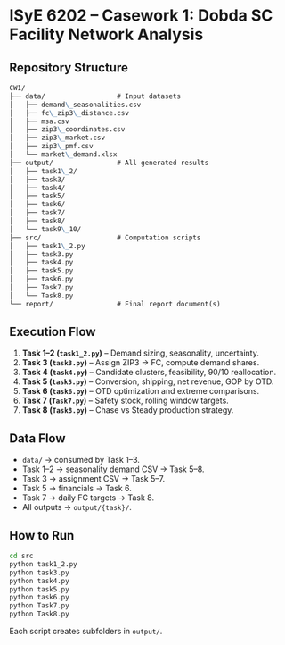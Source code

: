 
# ISyE 6202 – Casework 1: Dobda SC Facility Network Analysis

## Repository Structure

```md
CW1/
├── data/                  # Input datasets
│   ├── demand\_seasonalities.csv
│   ├── fc\_zip3\_distance.csv
│   ├── msa.csv
│   ├── zip3\_coordinates.csv
│   ├── zip3\_market.csv
│   ├── zip3\_pmf.csv
│   └── market\_demand.xlsx
├── output/                # All generated results
│   ├── task1\_2/
│   ├── task3/
│   ├── task4/
│   ├── task5/
│   ├── task6/
│   ├── task7/
│   ├── task8/
│   └── task9\_10/
├── src/                   # Computation scripts
│   ├── task1\_2.py
│   ├── task3.py
│   ├── task4.py
│   ├── task5.py
│   ├── task6.py
│   ├── Task7.py
│   └── Task8.py
└── report/                # Final report document(s)
```

## Execution Flow

1. **Task 1–2 (`task1_2.py`)** – Demand sizing, seasonality, uncertainty.
2. **Task 3 (`task3.py`)** – Assign ZIP3 → FC, compute demand shares.
3. **Task 4 (`task4.py`)** – Candidate clusters, feasibility, 90/10 reallocation.
4. **Task 5 (`task5.py`)** – Conversion, shipping, net revenue, GOP by OTD.
5. **Task 6 (`task6.py`)** – OTD optimization and extreme comparisons.
6. **Task 7 (`Task7.py`)** – Safety stock, rolling window targets.
7. **Task 8 (`Task8.py`)** – Chase vs Steady production strategy.

## Data Flow

- `data/` → consumed by Task 1–3.
- Task 1–2 → seasonality demand CSV → Task 5–8.
- Task 3 → assignment CSV → Task 5–7.
- Task 5 → financials → Task 6.
- Task 7 → daily FC targets → Task 8.
- All outputs → `output/{task}/`.

## How to Run

```bash
cd src
python task1_2.py
python task3.py
python task4.py
python task5.py
python task6.py
python Task7.py
python Task8.py
````

Each script creates subfolders in `output/`.
